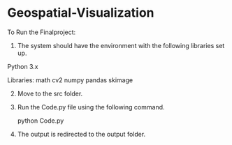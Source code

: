 # Geospatial-Visualization
To Run the Finalproject:

1. The system should have the environment with the following libraries set up.

Python 3.x

Libraries:
math
cv2
numpy
pandas
skimage


2. Move to the src folder.
3. Run the Code.py file using the following command.

	python Code.py

4. The output is redirected to the output folder.




